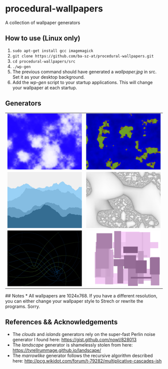 # procedural-wallpapers
A collection of wallpaper generators

## How to use (Linux only)
1. `sudo apt-get install gcc imagemagick`
1. `git clone https://github.com/ba-sz-at/procedural-wallpapers.git`
1. `cd procedural-wallpapers/src`
1. `./wp-gen`
1. The previous command should have generated a *wallpaper.jpg* in src. Set it as your desktop background.
1. Add the *wp-gen* script to your startup applications. This will change your wallpaper at each startup.

## Generators

<table>
<tr>
<td><img src="examples/clouds.jpg" width="400"></td>
<td><img src="examples/islands.jpg" width="400"></td>
</tr>
<tr>
<td><img src="examples/landscape.jpg" width="400"></td>
<td><img src="examples/marrowlike.jpg" width="400"></td>
</tr>
<tr>
<td><img src="examples/mesh.jpg" width="400"></td>
<td><img src="examples/tangles.jpg" width="400"></td>
</tr>
</table>
## Notes
* All wallpapers are 1024x768. If you have a different resolution, you can either change your wallpaper style to Strech or rewrite the programs. Sorry.

## References && Acknowledgements
* The *clouds* and *islands* generators rely on the super-fast Perlin noise generator I found here: https://gist.github.com/nowl/828013
* The *landscape* generator is shamelessly stolen from here: https://tyrellrummage.github.io/landscape/
* The *marrowlike* generator follows the recursive algorithm described here: http://pcg.wikidot.com/forum/t-79282/multiplicative-cascades-ish